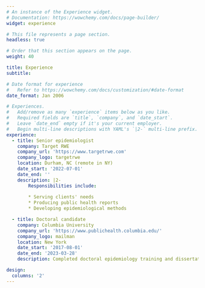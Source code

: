 ```yaml
---
# An instance of the Experience widget.
# Documentation: https://wowchemy.com/docs/page-builder/
widget: experience

# This file represents a page section.
headless: true

# Order that this section appears on the page.
weight: 40

title: Experience
subtitle:

# Date format for experience
#   Refer to https://wowchemy.com/docs/customization/#date-format
date_format: Jan 2006

# Experiences.
#   Add/remove as many `experience` items below as you like.
#   Required fields are `title`, `company`, and `date_start`.
#   Leave `date_end` empty if it's your current employer.
#   Begin multi-line descriptions with YAML's `|2-` multi-line prefix.
experience:
  - title: Senior epidemiologist
    company: Target RWE
    company_url: 'https://www.targetrwe.com'
    company_logo: targetrwe
    location: Durham, NC (remote in NY)
    date_start: '2022-07-01'
    date_end: ''
    description: |2-
        Responsibilities include:
        
        * Serving clients' needs
        * Producing public health reports
        * Developing epidemiological methods

  - title: Doctoral candidate
    company: Columbia University
    company_url: 'https://www.publichealth.columbia.edu/'
    company_logo: mailman
    location: New York
    date_start: '2017-08-01'
    date_end: '2023-03-28'
    description: Completed doctoral epidemiology training and dissertation on nicotine vaping's unintended consequences. Performed teaching assistant duties for numerous epidemiology and statistics courses.

design:
  columns: '2'
---
```

